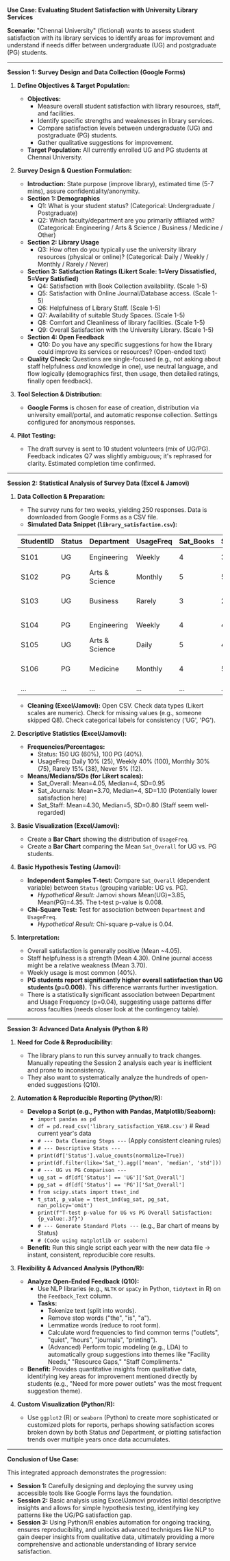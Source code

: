 
**Use Case: Evaluating Student Satisfaction with University Library Services**

**Scenario:** "Chennai University" (fictional) wants to assess student satisfaction with its library services to identify areas for improvement and understand if needs differ between undergraduate (UG) and postgraduate (PG) students.

---

**Session 1: Survey Design and Data Collection (Google Forms)**

1.  **Define Objectives & Target Population:**
    *   **Objectives:**
        *   Measure overall student satisfaction with library resources, staff, and facilities.
        *   Identify specific strengths and weaknesses in library services.
        *   Compare satisfaction levels between undergraduate (UG) and postgraduate (PG) students.
        *   Gather qualitative suggestions for improvement.
    *   **Target Population:** All currently enrolled UG and PG students at Chennai University.

2.  **Survey Design & Question Formulation:**
    *   **Introduction:** State purpose (improve library), estimated time (5-7 mins), assure confidentiality/anonymity.
    *   **Section 1: Demographics**
        *   Q1: What is your student status? (Categorical: Undergraduate / Postgraduate)
        *   Q2: Which faculty/department are you primarily affiliated with? (Categorical: Engineering / Arts & Science / Business / Medicine / Other)
    *   **Section 2: Library Usage**
        *   Q3: How often do you typically use the university library resources (physical or online)? (Categorical: Daily / Weekly / Monthly / Rarely / Never)
    *   **Section 3: Satisfaction Ratings (Likert Scale: 1=Very Dissatisfied, 5=Very Satisfied)**
        *   Q4: Satisfaction with Book Collection availability. (Scale 1-5)
        *   Q5: Satisfaction with Online Journal/Database access. (Scale 1-5)
        *   Q6: Helpfulness of Library Staff. (Scale 1-5)
        *   Q7: Availability of suitable Study Spaces. (Scale 1-5)
        *   Q8: Comfort and Cleanliness of library facilities. (Scale 1-5)
        *   Q9: Overall Satisfaction with the University Library. (Scale 1-5)
    *   **Section 4: Open Feedback**
        *   Q10: Do you have any specific suggestions for how the library could improve its services or resources? (Open-ended text)
    *   **Quality Check:** Questions are single-focused (e.g., not asking about staff helpfulness *and* knowledge in one), use neutral language, and flow logically (demographics first, then usage, then detailed ratings, finally open feedback).

3.  **Tool Selection & Distribution:**
    *   **Google Forms** is chosen for ease of creation, distribution via university email/portal, and automatic response collection. Settings configured for anonymous responses.

4.  **Pilot Testing:**
    *   The draft survey is sent to 10 student volunteers (mix of UG/PG). Feedback indicates Q7 was slightly ambiguous; it's rephrased for clarity. Estimated completion time confirmed.

---

**Session 2: Statistical Analysis of Survey Data (Excel & Jamovi)**

1.  **Data Collection & Preparation:**
    *   The survey runs for two weeks, yielding 250 responses. Data is downloaded from Google Forms as a CSV file.
    *   **Simulated Data Snippet (`library_satisfaction.csv`):**

    | StudentID | Status | Department    | UsageFreq | Sat_Books | Sat_Journals | Sat_Staff | Sat_Space | Sat_Comfort | Sat_Overall | Feedback_Text                     |
    | :-------- | :----- | :------------ | :-------- | :-------- | :----------- | :-------- | :-------- | :---------- | :---------- | :-------------------------------- |
    | S101      | UG     | Engineering   | Weekly    | 4         | 3            | 5         | 3         | 4           | 4           | More power outlets needed         |
    | S102      | PG     | Arts & Science| Monthly   | 5         | 5            | 4         | 4         | 5           | 5           | Staff are very helpful!           |
    | S103      | UG     | Business      | Rarely    | 3         | 2            | 3         | 2         | 3           | 2           | Hard to find books sometimes      |
    | S104      | PG     | Engineering   | Weekly    | 4         | 4            | 4         | 5         | 4           | 4           | Quieter zones would be good       |
    | S105      | UG     | Arts & Science| Daily     | 5         | 4            | 5         | 4         | 4           | 5           |                                   |
    | S106      | PG     | Medicine      | Monthly   | 4         | 5            | 5         | 5         | 5           | 5           | Excellent online resources        |
    | ...       | ...    | ...           | ...       | ...       | ...          | ...       | ...       | ...         | ...         | ...                               |

    *   **Cleaning (Excel/Jamovi):** Open CSV. Check data types (Likert scales are numeric). Check for missing values (e.g., someone skipped Q8). Check categorical labels for consistency ('UG', 'PG').

2.  **Descriptive Statistics (Excel/Jamovi):**
    *   **Frequencies/Percentages:**
        *   Status: 150 UG (60%), 100 PG (40%).
        *   UsageFreq: Daily 10% (25), Weekly 40% (100), Monthly 30% (75), Rarely 15% (38), Never 5% (12).
    *   **Means/Medians/SDs (for Likert scales):**
        *   Sat_Overall: Mean=4.05, Median=4, SD=0.95
        *   Sat_Journals: Mean=3.70, Median=4, SD=1.10 (Potentially lower satisfaction here)
        *   Sat_Staff: Mean=4.30, Median=5, SD=0.80 (Staff seem well-regarded)

3.  **Basic Visualization (Excel/Jamovi):**
    *   Create a **Bar Chart** showing the distribution of `UsageFreq`.
    *   Create a **Bar Chart** comparing the Mean `Sat_Overall` for UG vs. PG students.

4.  **Basic Hypothesis Testing (Jamovi):**
    *   **Independent Samples T-test:** Compare `Sat_Overall` (dependent variable) between `Status` (grouping variable: UG vs. PG).
        *   *Hypothetical Result:* Jamovi shows Mean(UG)=3.85, Mean(PG)=4.35. The t-test p-value is 0.008.
    *   **Chi-Square Test:** Test for association between `Department` and `UsageFreq`.
        *   *Hypothetical Result:* Chi-square p-value is 0.04.

5.  **Interpretation:**
    *   Overall satisfaction is generally positive (Mean ~4.05).
    *   Staff helpfulness is a strength (Mean 4.30). Online journal access might be a relative weakness (Mean 3.70).
    *   Weekly usage is most common (40%).
    *   **PG students report significantly higher overall satisfaction than UG students (p=0.008).** This difference warrants further investigation.
    *   There is a statistically significant association between Department and Usage Frequency (p=0.04), suggesting usage patterns differ across faculties (needs closer look at the contingency table).

---

**Session 3: Advanced Data Analysis (Python & R)**

1.  **Need for Code & Reproducibility:**
    *   The library plans to run this survey annually to track changes. Manually repeating the Session 2 analysis each year is inefficient and prone to inconsistency.
    *   They also want to systematically analyze the hundreds of open-ended suggestions (Q10).

2.  **Automation & Reproducible Reporting (Python/R):**
    *   **Develop a Script (e.g., Python with Pandas, Matplotlib/Seaborn):**
        *   `import pandas as pd`
        *   `df = pd.read_csv('library_satisfaction_YEAR.csv')` # Read current year's data
        *   `# --- Data Cleaning Steps ---` (Apply consistent cleaning rules)
        *   `# --- Descriptive Stats ---`
        *   `print(df['Status'].value_counts(normalize=True))`
        *   `print(df.filter(like='Sat_').agg(['mean', 'median', 'std']))`
        *   `# --- UG vs PG Comparison ---`
        *   `ug_sat = df[df['Status'] == 'UG']['Sat_Overall']`
        *   `pg_sat = df[df['Status'] == 'PG']['Sat_Overall']`
        *   `from scipy.stats import ttest_ind`
        *   `t_stat, p_value = ttest_ind(ug_sat, pg_sat, nan_policy='omit')`
        *   `print(f"T-test p-value for UG vs PG Overall Satisfaction: {p_value:.3f}")`
        *   `# --- Generate Standard Plots ---` (e.g., Bar chart of means by Status)
        *   `# (Code using matplotlib or seaborn)`
    *   **Benefit:** Run this single script each year with the new data file -> instant, consistent, reproducible core results.

3.  **Flexibility & Advanced Analysis (Python/R):**
    *   **Analyze Open-Ended Feedback (Q10):**
        *   Use NLP libraries (e.g., `NLTK` or `spaCy` in Python, `tidytext` in R) on the `Feedback_Text` column.
        *   **Tasks:**
            *   Tokenize text (split into words).
            *   Remove stop words ("the", "is", "a").
            *   Lemmatize words (reduce to root form).
            *   Calculate word frequencies to find common terms ("outlets", "quiet", "hours", "journals", "printing").
            *   (Advanced) Perform topic modeling (e.g., LDA) to automatically group suggestions into themes like "Facility Needs," "Resource Gaps," "Staff Compliments."
    *   **Benefit:** Provides quantitative insights from qualitative data, identifying key areas for improvement mentioned directly by students (e.g., "Need for more power outlets" was the most frequent suggestion theme).

4.  **Custom Visualization (Python/R):**
    *   Use `ggplot2` (R) or `seaborn` (Python) to create more sophisticated or customized plots for reports, perhaps showing satisfaction scores broken down by both Status *and* Department, or plotting satisfaction trends over multiple years once data accumulates.

---

**Conclusion of Use Case:**

This integrated approach demonstrates the progression:
*   **Session 1:** Carefully designing and deploying the survey using accessible tools like Google Forms lays the foundation.
*   **Session 2:** Basic analysis using Excel/Jamovi provides initial descriptive insights and allows for simple hypothesis testing, identifying key patterns like the UG/PG satisfaction gap.
*   **Session 3:** Using Python/R enables automation for ongoing tracking, ensures reproducibility, and unlocks advanced techniques like NLP to gain deeper insights from qualitative data, ultimately providing a more comprehensive and actionable understanding of library service satisfaction.
